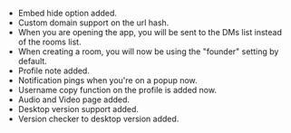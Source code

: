 - Embed hide option added.
- Custom domain support on the url hash.
- When you are opening the app, you will be sent to the DMs list instead of the rooms list.
- When creating a room, you will now be using the "founder" setting by default.
- Profile note added.
- Notification pings when you're on a popup now.
- Username copy function on the profile is added now.
- Audio and Video page added.
- Desktop version support added.
- Version checker to desktop version added.
